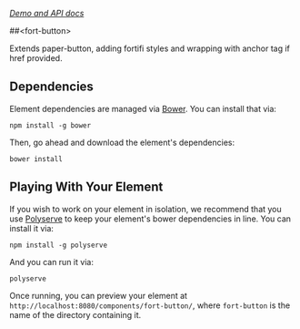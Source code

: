 _[Demo and API docs](https://elements.fortifi.it/elements/seed-element)_

##&lt;fort-button&gt;

Extends paper-button, adding fortifi styles and wrapping with anchor tag if href provided.


## Dependencies

Element dependencies are managed via [Bower](http://bower.io/). You can
install that via:

    npm install -g bower

Then, go ahead and download the element's dependencies:

    bower install


## Playing With Your Element

If you wish to work on your element in isolation, we recommend that you use
[Polyserve](https://github.com/PolymerLabs/polyserve) to keep your element's
bower dependencies in line. You can install it via:

    npm install -g polyserve

And you can run it via:

    polyserve

Once running, you can preview your element at
`http://localhost:8080/components/fort-button/`, where `fort-button` is the name of the directory containing it.
